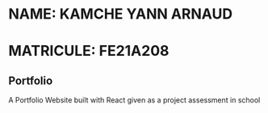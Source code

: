 # NAME: KAMCHE YANN ARNAUD
# MATRICULE: FE21A208


## Portfolio
A Portfolio Website built with React given as a project assessment in school
